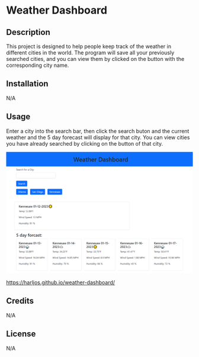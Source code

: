 # Weather Dashboard

## Description

This project is designed to help people keep track of the weather in different cities in the world. The program will save all your previously searched cities, and you can view them by clicked on the button with the corresponding city name.

## Installation

N/A

## Usage

Enter a city into the search bar, then click the search buton and the current weather and the 5 day forecast will display for that city. You can view cities you have already searched by clicking on the button of that city.

![weather-dashboard-screenshot](assets/images/weather-dashboard.png)

https://harljos.github.io/weather-dashboard/
## Credits

N/A

## License

N/A